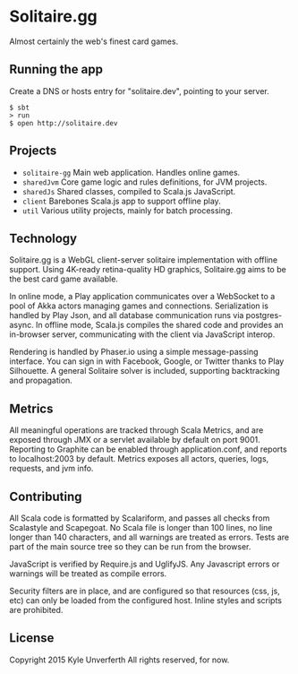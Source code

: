 # Solitaire.gg

Almost certainly the web's finest card games.

## Running the app

Create a DNS or hosts entry for "solitaire.dev", pointing to your server.

```shell
$ sbt
> run
$ open http://solitaire.dev
```

## Projects

* `solitaire-gg` Main web application. Handles online games.
* `sharedJvm` Core game logic and rules definitions, for JVM projects.
* `sharedJs` Shared classes, compiled to Scala.js JavaScript.
* `client` Barebones Scala.js app to support offline play.
* `util` Various utility projects, mainly for batch processing.


## Technology

Solitaire.gg is a WebGL client-server solitaire implementation with offline support. Using 4K-ready retina-quality HD graphics, Solitaire.gg aims to be the best card game available.

In online mode, a Play application communicates over a WebSocket to a pool of Akka actors managing games and connections. 
Serialization is handled by Play Json, and all database communication runs via postgres-async. In offline mode, Scala.js compiles the
shared code and provides an in-browser server, communicating with the client via JavaScript interop.

Rendering is handled by Phaser.io using a simple message-passing interface.
You can sign in with Facebook, Google, or Twitter thanks to Play Silhouette.
A general Solitaire solver is included, supporting backtracking and propagation.

## Metrics

All meaningful operations are tracked through Scala Metrics, and are exposed through JMX or a servlet available by default on port 9001.
Reporting to Graphite can be enabled through application.conf, and reports to localhost:2003 by default.
Metrics exposes all actors, queries, logs, requests, and jvm info.


## Contributing

All Scala code is formatted by Scalariform, and passes all checks from Scalastyle and Scapegoat. No Scala file is longer than 100 lines, no line 
longer than 140 characters, and all warnings are treated as errors. Tests are part of the main source tree so they can be run from the browser.

JavaScript is verified by Require.js and UglifyJS. Any Javascript errors or warnings will be treated as compile errors. 

Security filters are in place, and are configured so that resources (css, js, etc) can only be loaded from the configured host.
Inline styles and scripts are prohibited.


## License

Copyright 2015 Kyle Unverferth
All rights reserved, for now.
